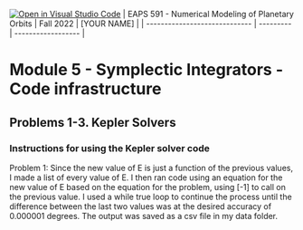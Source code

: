 [![Open in Visual Studio Code](https://classroom.github.com/assets/open-in-vscode-c66648af7eb3fe8bc4f294546bfd86ef473780cde1dea487d3c4ff354943c9ae.svg)](https://classroom.github.com/online_ide?assignment_repo_id=8587220&assignment_repo_type=AssignmentRepo)
| EAPS 591 - Numerical Modeling of Planetary Orbits | Fall 2022 | [YOUR NAME] |
| ----------------------------- | --------- | ------------------ |

# Module 5 - Symplectic Integrators - Code infrastructure
## Problems 1-3. Kepler Solvers

### Instructions for using the Kepler solver code
Problem 1:
Since the new value of E is just a function of the previous values, I made a list of every value of E. 
I then ran code using an equation for the new value of E based on the equation for the problem, using [-1] to call on the previous value.
I used a while true loop to continue the process until the difference between the last two values was at the desired accuracy of 0.000001 degrees.
The output was saved as a csv file in my data folder. 

